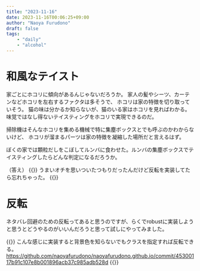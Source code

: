 ```yaml
---
title: "2023-11-16"
date: 2023-11-16T00:06:25+09:00
author: "Naoya Furudono"
draft: false
tags:
    - "daily"
    - "alcohol"
---
```


# 和風なテイスト

家ごとにホコリに傾向があるんじゃないだろうか。
家人の髪やシーツ、カーテンなどホコリを左右するファクタは多そうで、
ホコリは家の特徴を切り取っていそう。
猫の味は分かるか知らないが、猫のいる家はホコリを見ればわかる。
味覚ではなし得ないテイスティングをホコリで実現できるのだ。

掃除機はそんなホコリを集める機械で特に集塵ボックスとでも呼ぶのかわからないけど、
ホコリが溜まるパーツは家の特徴を凝縮した場所だと言えるはず。

ぼくの家では顆粒だしをこぼしてルンバに食わせた。ルンバの集塵ボックスでテイスティングしたらどんな判定になるだろうか。

（答え）
{{<hanten>}}
うまいオチを思いついたつもりだったんだけど反転を実装してたら忘れちゃった。
{{</hanten>}}

# 反転

ネタバレ回避のための反転ってあると思うのですが、らくでrobustに実装しようと思うとどうやるのがいいんだろうと思って試しにやってみました。

{{<hanten>}}
こんな感じに実装すると背景色を知らないでもクラスを指定すれば反転できる。
<https://github.com/naoyafurudono/naoyafurudono.github.io/commit/45300117b91c107e8b001896acb37c985adb528d>
{{</hanten>}}

